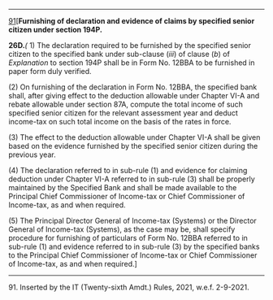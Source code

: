 ****

[91](javascript:ShowFootnote\('fn91'\);)[**Furnishing of declaration and evidence of claims by specified senior citizen under section 194P.**

**26D.**_(_ 1) The declaration required to be furnished by the specified senior citizen to the specified bank under sub-clause (_iii_) of clause (_b_) of _Explanation_ to section 194P shall be in Form No. 12BBA to be furnished in paper form duly verified.

(2) On furnishing of the declaration in Form No. 12BBA, the specified bank shall, after giving effect to the deduction allowable under Chapter VI-A and rebate allowable under section 87A, compute the total income of such specified senior citizen for the relevant assessment year and deduct income-tax on such total income on the basis of the rates in force.

(3) The effect to the deduction allowable under Chapter VI-A shall be given based on the evidence furnished by the specified senior citizen during the previous year.

(4) The declaration referred to in sub-rule (1) and evidence for claiming deduction under Chapter VI-A referred to in sub-rule (3) shall be properly maintained by the Specified Bank and shall be made available to the Principal Chief Commissioner of Income-tax or Chief Commissioner of Income-tax, as and when required.

(5) The Principal Director General of Income-tax (Systems) or the Director General of Income-tax (Systems), as the case may be, shall specify procedure for furnishing of particulars of Form No. 12BBA referred to in sub-rule (1) and evidence referred to in sub-rule (3) by the specified banks to the Principal Chief Commissioner of Income-tax or Chief Commissioner of Income-tax, as and when required.]

* * *

91\. Inserted by the IT (Twenty-sixth Amdt.) Rules, 2021, w.e.f. 2-9-2021.